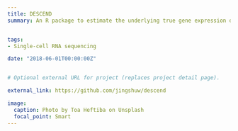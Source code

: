 ```yaml
---
title: DESCEND
summary: An R package to estimate the underlying true gene expression distributions for each gene and a given cell group from noisy scRNA-seq observed UMI counts. DESCEND can also find genes whose dispersion (variance, Gini coefficient) change between cell groups. [Paper](https://jingshuw.org/publication/wang-2018-aa/)


tags:
- Single-cell RNA sequencing

date: "2018-06-01T00:00:00Z"


# Optional external URL for project (replaces project detail page).

external_link: https://github.com/jingshuw/descend

image:
  caption: Photo by Toa Heftiba on Unsplash
  focal_point: Smart
---
```

